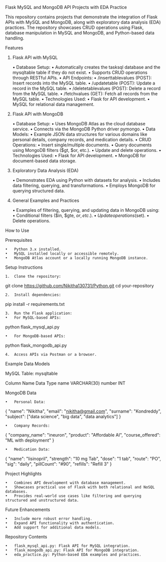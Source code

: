 
Flask MySQL and MongoDB API Projects with EDA Practice

This repository contains projects that demonstrate the integration of Flask APIs with MySQL and MongoDB, along with exploratory data analysis (EDA) practices. The repository showcases CRUD operations using Flask, database manipulation in MySQL and MongoDB, and Python-based data handling.

Features

1. Flask API with MySQL

	•	Database Setup:
	•	Automatically creates the tasksql database and the mysqltable table if they do not exist.
	•	Supports CRUD operations through RESTful APIs.
	•	API Endpoints:
	•	/inserttablevalues (POST): Insert records into the MySQL table.
	•	/updatetable (POST): Update a record in the MySQL table.
	•	/deletetablevalues (POST): Delete a record from the MySQL table.
	•	/fetchvalues (GET): Fetch all records from the MySQL table.
	•	Technologies Used:
	•	Flask for API development.
	•	MySQL for relational data management.

2. Flask API with MongoDB

	•	Database Setup:
	•	Uses MongoDB Atlas as the cloud database service.
	•	Connects via the MongoDB Python driver pymongo.
	•	Data Models:
	•	Example JSON data structures for various domains like personal details, company records, and medication details.
	•	CRUD Operations:
	•	Insert single/multiple documents.
	•	Query documents using MongoDB filters ($gt, $or, etc.).
	•	Update and delete operations.
	•	Technologies Used:
	•	Flask for API development.
	•	MongoDB for document-based data storage.

3. Exploratory Data Analysis (EDA)

	•	Demonstrates EDA using Python with datasets for analysis.
	•	Includes data filtering, querying, and transformations.
	•	Employs MongoDB for querying structured data.

4. General Examples and Practices

	•	Examples of filtering, querying, and updating data in MongoDB using:
	•	Conditional filters ($in, $gte, $or, etc.).
	•	Update operations ($set).
	•	Delete operations.

How to Use

Prerequisites

	•	Python 3.x installed.
	•	MySQL installed locally or accessible remotely.
	•	MongoDB Atlas account or a locally running MongoDB instance.

Setup Instructions

	1.	Clone the repository:

git clone https://github.com/Nikitha130731/Python.git
cd your-repository


	2.	Install dependencies:

pip install -r requirements.txt


	3.	Run the Flask application:
	•	For MySQL-based APIs:

python flask_mysql_api.py


	•	For MongoDB-based APIs:

python flask_mongodb_api.py


	4.	Access APIs via Postman or a browser.

Example Data Models

MySQL Table: mysqltable

Column Name	Data Type
name	VARCHAR(30)
number	INT

MongoDB Data

	•	Personal Data:

{
    "name": "Nikitha",
    "email": "nikitha@gmail.com",
    "surname": "Kondreddy",
    "subject": ["data science", "big data", "data analytics"]
}


	•	Company Records:

{
    "company_name": "ineuron",
    "product": "Affordable AI",
    "course_offered": "ML with deployment"
}


	•	Medication Data:

{
    "name": "lisinopril",
    "strength": "10 mg Tab",
    "dose": "1 tab",
    "route": "PO",
    "sig": "daily",
    "pillCount": "#90",
    "refills": "Refill 3"
}



Project Highlights

	•	Combines API development with database management.
	•	Showcases practical use of Flask with both relational and NoSQL databases.
	•	Provides real-world use cases like filtering and querying structured and unstructured data.

Future Enhancements

	•	Include more robust error handling.
	•	Expand API functionality with authentication.
	•	Add support for additional data models.

Repository Contents

	•	flask_mysql_api.py: Flask API for MySQL integration.
	•	flask_mongodb_api.py: Flask API for MongoDB integration.
	•	eda_practice.py: Python-based EDA examples and practices.

